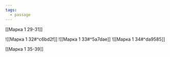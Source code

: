 ```yaml
---
tags:
  - passage
---
```

[[Марка 1 29-31]]

![[Марка 1 32#^c6bd2f]]
![[Марка 1 33#^5a7dae]]
![[Марка 1 34#^da9585]]

[[Марка 1 35-39]]
